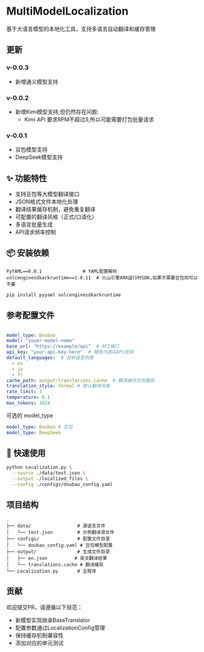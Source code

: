 # MultiModelLocalization

基于大语言模型的本地化工具，支持多语言自动翻译和缓存管理

## 更新

### v-0.0.3

- 新增通义模型支持

### v-0.0.2

- 新增Kimi模型支持,但仍然存在问题:
  - Kimi API 要求RPM不超过3,所以可能需要打包批量请求

### v-0.0.1

- 豆包模型支持
- DeepSeek模型支持

## ✨ 功能特性

- 支持豆包等大模型翻译接口
- JSON格式文件本地化处理
- 翻译结果缓存机制，避免重复翻译
- 可配置的翻译风格（正式/口语化）
- 多语言批量生成
- API请求频率控制

## 📦 安装依赖

``` text
PyYAML==6.0.1               # YAML配置解析
volcenginesdkarkruntime==1.0.11  # 火山引擎ARK运行时SDK,如果不需要豆包则可以不要
```

```bash
pip install pyyaml volcenginesdkarkruntime
```

## 参考配置文件

```yaml

model_type: Doubao
model: "youer-model-name"
base_url: "https://example/api"  # API端口
api_key: "your-api-key-here"  # 替换为真实API密钥
default_languages:  # 目标语言列表
  - en
  - ja
  - fr
cache_path: output/translations.cache  # 翻译缓存文件路径
translation_style: formal # 默认翻译风格
rate_limit: 3
temperature: 0.1
max_tokens: 1024

```

可选的 model_type

``` yaml
model_type: Doubao # 豆包
model_type: DeepSeek
```

## 🚀 快速使用

```bash
python Localization.py \
  --source ./data/test.json \
  --output ./localized_files \
  --config ./configs/doubao_config.yaml
```

## 项目结构

```
.
├── data/                 # 源语言文件
│   └── test.json         # 示例翻译源文件
├── configs/              # 配置文件目录
│   └── doubao_config.yaml # 豆包模型配置
├── output/               # 生成文件目录
│   ├── en.json          # 英文翻译结果
│   └── translations.cache # 翻译缓存
└── Localization.py       # 主程序
```

## 贡献

欢迎提交PR，请遵循以下规范：

- 新模型实现继承BaseTranslator
- 配置参数通过LocalizationConfig管理
- 保持缓存机制兼容性
- 添加对应的单元测试

